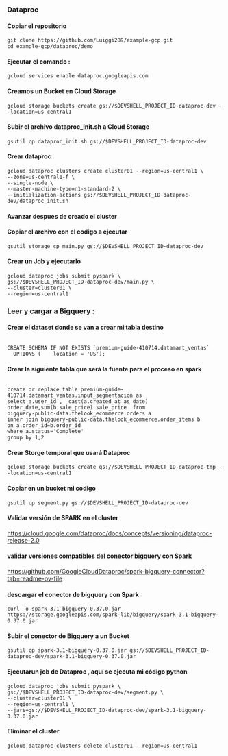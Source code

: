 
### Dataproc


#### Copiar el repositorio 
```
git clone https://github.com/Luiggi289/example-gcp.git  
cd example-gcp/dataproc/demo
```

#### Ejecutar el comando :
```
gcloud services enable dataproc.googleapis.com
```

#### Creamos un Bucket en Cloud Storage
```
gcloud storage buckets create gs://$DEVSHELL_PROJECT_ID-dataproc-dev --location=us-central1
```
#### Subir el archivo dataproc_init.sh a Cloud Storage
```
gsutil cp dataproc_init.sh gs://$DEVSHELL_PROJECT_ID-dataproc-dev
```

#### Crear dataproc 
```
gcloud dataproc clusters create cluster01 --region=us-central1 \
--zone=us-central1-f \
--single-node \
--master-machine-type=n1-standard-2 \
--initialization-actions gs://$DEVSHELL_PROJECT_ID-dataproc-dev/dataproc_init.sh
```




#### Avanzar despues de creado el cluster

#### Copiar el archivo con el codigo a ejecutar
```
gsutil storage cp main.py gs://$DEVSHELL_PROJECT_ID-dataproc-dev
```

#### Crear un Job y ejecutarlo

```
gcloud dataproc jobs submit pyspark \
gs://$DEVSHELL_PROJECT_ID-dataproc-dev/main.py \
--cluster=cluster01 \
--region=us-central1 
```

### Leer y cargar a Bigquery : 

#### Crear el dataset donde se van a crear mi tabla destino
```

CREATE SCHEMA IF NOT EXISTS `premium-guide-410714.datamart_ventas` 
  OPTIONS (    location = 'US'); 

```

#### Crear la siguiente tabla que será la fuente para el proceso en spark
```

create or replace table premium-guide-410714.datamart_ventas.input_segmentacion as
select a.user_id ,  cast(a.created_at as date) order_date,sum(b.sale_price) sale_price  from 
bigquery-public-data.thelook_ecommerce.orders a
inner join bigquery-public-data.thelook_ecommerce.order_items b 
on a.order_id=b.order_id
where a.status='Complete'
group by 1,2

```
#### Crear Storge temporal que usará Dataproc
```
gcloud storage buckets create gs://$DEVSHELL_PROJECT_ID-dataproc-tmp --location=us-central1
```
#### Copiar en un bucket mi codigo 
```
gsutil cp segment.py gs://$DEVSHELL_PROJECT_ID-dataproc-dev
```

#### Validar versión de SPARK en el cluster

https://cloud.google.com/dataproc/docs/concepts/versioning/dataproc-release-2.0

#### validar versiones compatibles del conector bigquery con Spark

https://github.com/GoogleCloudDataproc/spark-bigquery-connector?tab=readme-ov-file

#### descargar el conector  de bigquery con Spark 

```
curl -o spark-3.1-bigquery-0.37.0.jar https://storage.googleapis.com/spark-lib/bigquery/spark-3.1-bigquery-0.37.0.jar
```

#### Subir el conector de Bigquery a un Bucket
```
gsutil cp spark-3.1-bigquery-0.37.0.jar gs://$DEVSHELL_PROJECT_ID-dataproc-dev/spark-3.1-bigquery-0.37.0.jar
```

#### Ejecutarun job de Dataproc , aquí se ejecuta mi código python 
```
gcloud dataproc jobs submit pyspark \
gs://$DEVSHELL_PROJECT_ID-dataproc-dev/segment.py \
--cluster=cluster01 \
--region=us-central1 \
--jars=gs://$DEVSHELL_PROJECT_ID-dataproc-dev/spark-3.1-bigquery-0.37.0.jar
```


#### Eliminar el cluster
```
gcloud dataproc clusters delete cluster01 --region=us-central1
```


